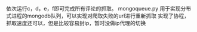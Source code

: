 依次运行c，d，e，f即可完成所有评论的抓取。
mongoqueue.py 用于实现分布式进程的mongodb队列，可以实现对爬取失败的url进行重新抓取
实现了协程，抓取速度还可以，但是比较容易封ip，暂时没做ip代理的切换
